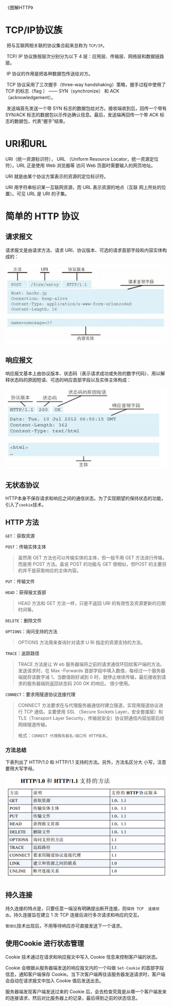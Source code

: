 《图解HTTP》

# TCP/IP协议族

​	把与互联网相关联的协议集合起来总称为 `TCP/IP`。

​	TCP/ IP  协议族按层次分别分为以下 4 层：应用层、传输层、网络层和数据链路层。

​	IP  协议的作用是把各种数据包传送给对方。

​	TCP  协议采用了三次握手（three-way handshaking）策略，握手过程中使用了 TCP  的标志（flag ） —— SYN（synchronize） 和 ACK（acknowledgement）。

​	发送端首先发送一个带 SYN 标志的数据包给对方。接收端收到后，回传一个带有 SYN/ACK 标志的数据包以示传达确认信息。最后，发送端再回传一个带 ACK 标志的数据包，代表“握手”结束。

# URI和URL

URI（统一资源标识符）， URL （Uniform Resource Locator，统一资源定位符）。URL  正是使用 Web 浏览器等
访问 Web 页面时需要输入的网页地址。

URI  就是由某个协议方案表示的资源的定位标识符。

URI  用字符串标识某一互联网资源，而 URL 表示资源的地点（互联
网上所处的位置）。可见 URL  是 URI  的子集。

# 简单的 HTTP 协议

## 请求报文

请求报文是由请求方法、请求 URI、协议版本、可选的请求首部字段和内容实体构成的：

![请求报文的构成](img/请求报文的构成.png)

## 响应报文

响应报文基本上由协议版本、状态码（表示请求成功或失败的数字代码）、用以解释状态码的原因短语、可选的响应首部字段以及实体主体构成：

![响应报文的构成](img/响应报文的构成.png)

## 无状态协议

HTTP本身不保存请求和响应之间的通信状态。为了实现期望的保持状态的功能，引入了`cookie`技术。

## HTTP 方法

`GET`：获取资源

`POST`：传输实体主体

> 虽然用 GET 方法也可以传输实体的主体，但一般不用 GET 方法进行传输，而是用 POST 方法。虽说 POST 的功能与 GET 很相似，但POST 的主要目的并不是获取响应的主体内容。

`PUT`：传输文件

`HEAD`：获得报文首部

> HEAD 方法和 GET 方法一样，只是不返回 URI 的有效性及资源更新的日期时间等。

`DELETE`：删除文件

`OPTIONS`：询问支持的方法

> OPTIONS 方法用来查询针对请求 U RI  指定的资源支持的方法。

`TRACE`：追踪路径

> TRACE 方法是让 W eb 服务器端将之前的请求通信环回给客户端的方法。
> 	发送请求时，在 Max -Forwards 首部字段中填入数值，每经过一个服务器端就将该数字减 1，当数值刚好减到 0 时，就停止继续传输，最后接收到请求的服务器端则返回状态码 200 OK 的响应。
> 	很少使用。

`CONNECT`：要求用隧道协议连接代理

> CONNECT 方法要求在与代理服务器通信时建立隧道，实现用隧道协议进行 TCP  通信。主要使用 SSL （Secure Sockets Layer，安全套接层）和 TLS（Transport  Layer Security，传输层安全）协议把通信内容加密后经网络隧道传输。
>
>
> 格式：`CONNECT 代理服务器名:端口号 HTTP版本`。

### 方法总结

下表列出了 HTTP/1.0 和 HTTP/1.1 支持的方法。另外，方法名区分大
小写，注意要用大写字母。

![HTTP支持的方法](img/HTTP支持的方法.png)

## 持久连接

持久连接的特点是，只要任意一端没有明确提出断开连接，则`保持 TCP  连接状态`。持久连接旨在建立 1 次 TCP  连接后进行多次请求和响应的交互。

`管线化`技术出现后，不用等待响应亦可直接发送下一个请求。

## 使用Cookie 进行状态管理

Cookie 技术通过在请求和响应报文中写入 Cookie 信息来控制客户端的状态。

Cookie 会根据从服务器端发送的响应报文内的一个叫做 `Set-Cookie` 的首部字段信息，通知客户端保存 Cookie。当下次客户端再往该服务器发送请求时，客户端会自动在请求报文中加入 Cookie 值后发送出去。

服务器端发现客户端发送过来的 Cookie 后，会去检查究竟是从哪一个客户端发来的连接请求，然后对比服务器上的记录，最后得到之前的状态信息。